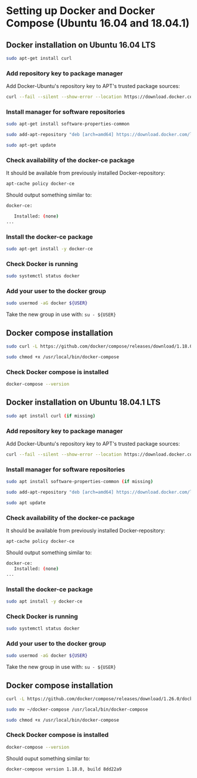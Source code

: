 # Setting up Docker and Docker Compose (Ubuntu 16.04 and 18.04.1)

## Docker installation on Ubuntu 16.04 LTS

```sh
sudo apt-get install curl
```

### Add repository key to package manager

Add Docker-Ubuntu's repository key to APT's trusted package sources:

```sh
curl --fail --silent --show-error --location https://download.docker.com/linux/ubuntu/gpg | sudo apt-key add -
```

### Install manager for software repositories

```sh
sudo apt-get install software-properties-common

sudo add-apt-repository "deb [arch=amd64] https://download.docker.com/linux/ubuntu $(lsb_release -cs) stable"

sudo apt-get update
```

### Check availability of the docker-ce package

It should be available from previously installed Docker-repository:

```sh
apt-cache policy docker-ce
```

Should output something similar to:

```sh
docker-ce:

   Installed: (none)
...
```

### Install the docker-ce package

```sh
sudo apt-get install -y docker-ce
```

### Check Docker is running

```sh
sudo systemctl status docker
```

### Add your user to the docker group

```sh
sudo usermod -aG docker ${USER}
```

Take the new group in use with: `su - ${USER}`

## Docker compose installation

```sh
sudo curl -L https://github.com/docker/compose/releases/download/1.18.0/docker-compose-$(uname -s)-$(uname -m) -o /usr/local/bin/docker-compose

sudo chmod +x /usr/local/bin/docker-compose
```

### Check Docker compose is installed

```sh
docker-compose --version
```

## Docker installation on Ubuntu 18.04.1 LTS

```sh
sudo apt install curl (if missing)
```

### Add repository key to package manager

Add Docker-Ubuntu's repository key to APT's trusted package sources:

```sh
curl --fail --silent --show-error --location https://download.docker.com/linux/ubuntu/gpg | sudo apt-key add -
```

### Install manager for software repositories

```sh
sudo apt install software-properties-common (if missing)

sudo add-apt-repository "deb [arch=amd64] https://download.docker.com/linux/ubuntu $(lsb_release -cs) stable"

sudo apt update
```

### Check availability of the docker-ce package

It should be available from previously installed Docker-repository:

```sh
apt-cache policy docker-ce
```

Should output something similar to:

```sh
docker-ce:
   Installed: (none)
...
```

### Install the docker-ce package

```sh
sudo apt install -y docker-ce
```

### Check Docker is running

```sh
sudo systemctl status docker
```

### Add your user to the docker group

```sh
sudo usermod -aG docker ${USER}
```

Take the new group in use with: `su - ${USER}`

## Docker compose installation

```sh
curl -L https://github.com/docker/compose/releases/download/1.26.0/docker-compose-$(uname -s)-$(uname -m) -o ~/docker-compose

sudo mv ~/docker-compose /usr/local/bin/docker-compose

sudo chmod +x /usr/local/bin/docker-compose
```

### Check Docker compose is installed

```sh
docker-compose --version
```

Should ouput something similar to:

```sh
docker-compose version 1.18.0, build 8dd22a9
```
